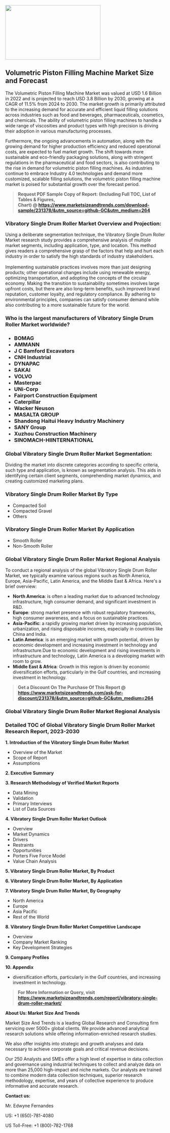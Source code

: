 <p><img class="alignnone size-medium wp-image-20088" src="https://ffe5etoiles.com/wp-content/uploads/2024/12/MST1-300x171.png" alt="" width="300" height="171" /></p><h2>Volumetric Piston Filling Machine Market Size and Forecast</h2><p>The Volumetric Piston Filling Machine Market was valued at USD 1.6 Billion in 2022 and is projected to reach USD 3.8 Billion by 2030, growing at a CAGR of 11.5% from 2024 to 2030. The market growth is primarily attributed to the increasing demand for accurate and efficient liquid filling solutions across industries such as food and beverages, pharmaceuticals, cosmetics, and chemicals. The ability of volumetric piston filling machines to handle a wide range of viscosities and product types with high precision is driving their adoption in various manufacturing processes.</p><p>Furthermore, the ongoing advancements in automation, along with the growing demand for higher production efficiency and reduced operational costs, are expected to fuel market growth. The shift towards more sustainable and eco-friendly packaging solutions, along with stringent regulations in the pharmaceutical and food sectors, is also contributing to the rise in demand for volumetric piston filling machines. As industries continue to embrace Industry 4.0 technologies and demand more customized, scalable filling solutions, the volumetric piston filling machine market is poised for substantial growth over the forecast period.</p></p><blockquote id="" class=""><strong>Request PDF Sample Copy of Report: (Including Full TOC, List of Tables &amp; Figures, Chart)&nbsp;@&nbsp;<strong><a href="https://www.marketsizeandtrends.com/download-sample/231378/&utm_source=github-GC&utm_medium=264" target="_blank">https://www.marketsizeandtrends.com/download-sample/231378/&utm_source=github-GC&utm_medium=264</a></strong></strong></blockquote><h3 id="" class="">Vibratory Single Drum Roller Market&nbsp;Overview and Projection:</h3><p id="" class="">Using a deliberate segmentation technique, the Vibratory Single Drum Roller Market research study provides a comprehensive analysis of multiple market segments, including application, type, and location. This method gives readers a comprehensive grasp of the factors that help and hurt each industry in order to satisfy the high standards of industry stakeholders. <br /> <br />Implementing sustainable practices involves more than just designing products; other operational changes include using renewable energy, optimizing transportation, and adopting the concepts of the circular economy. Making the transition to sustainability sometimes involves large upfront costs, but there are also long-term benefits, such improved brand reputation, customer loyalty, and regulatory compliance. By adhering to environmental principles, companies can satisfy consumer demand while also contributing to a more sustainable future for the world.</p><h3 id="" class="">Who is the largest manufacturers of&nbsp;Vibratory Single Drum Roller Market worldwide?</h3><h3 class=""><p><ul><li>BOMAG </li><li> AMMANN </li><li> J C Bamford Excavators </li><li> CNH Industrial </li><li> DYNAPAC </li><li> SAKAI </li><li> VOLVO </li><li> Masterpac </li><li> UNi-Corp </li><li> Fairport Construction Equipment </li><li> Caterpillar </li><li> Wacker Neuson </li><li> MASALTA GROUP </li><li> Shandong Haitui Heavy Industry Machinery </li><li> SANY Group </li><li> Xuzhou Construction Machinery </li><li> SINOMACH-HIINTERNATIONAL</li></ul></p></h3><h3 id="" class="">Global&nbsp;Vibratory Single Drum Roller Market Segmentation:</h3><p id="" class="">Dividing the market into discrete categories according to specific criteria, such type and application, is known as segmentation analysis. This aids in identifying certain client segments, comprehending market dynamics, and creating customized marketing plans.</p><h3 id="" class="">Vibratory Single Drum Roller Market&nbsp;By Type</h3><p><p><ul><li>Compacted Soil</li><li> Compacted Gravel</li><li> Others</p></li></ul></p></p><h3 id="" class="">Vibratory Single Drum Roller Market&nbsp;By Application</h3><p class=""><p><ul><li>Smooth Roller</li><li> Non-Smooth Roller</li></ul></p></p><h3 id="" class="">Global Vibratory Single Drum Roller Market Regional Analysis</h3><p id="" class="">To conduct a regional analysis of the global Vibratory Single Drum Roller Market, we typically examine various regions such as North America, Europe, Asia-Pacific, Latin America, and the Middle East &amp; Africa. Here's a brief overview:</p><ul><li><strong>North America</strong>: is often a leading market due to advanced technology infrastructure, high consumer demand, and significant investment in R&amp;D.</li><li><strong>Europe</strong>: strong market presence with robust regulatory frameworks, high consumer awareness, and a focus on sustainable practices.</li><li><strong>Asia-Pacific</strong>: a rapidly growing market driven by increasing population, urbanization, and rising disposable incomes, especially in countries like China and India.</li><li><strong>Latin America</strong>: is an emerging market with growth potential, driven by economic development and increasing investment in technology and infrastructure.Due to economic development and rising investments in infrastructure and technology, Latin America is a developing market with room to grow.</li><li><strong>Middle East &amp; Africa</strong>: Growth in this region is driven by economic diversification efforts, particularly in the Gulf countries, and increasing investment in technology.</li></ul><blockquote id="" class=""><strong>Get a Discount On The Purchase Of This Report @ <strong><a href="https://www.marketsizeandtrends.com/ask-for-discount/231378/&utm_source=github-GC&utm_medium=264" target="_blank">https://www.marketsizeandtrends.com/ask-for-discount/231378/&utm_source=github-GC&utm_medium=264</a></strong></strong></blockquote><h3 id="" class="">Global Vibratory Single Drum Roller Market Regional Analysis</h3><h3 id="" class="">Detailed TOC of Global Vibratory Single Drum Roller Market Research Report, 2023-2030</h3><p id="" class=""><strong>1. Introduction of the Vibratory Single Drum Roller Market</strong></p><ul><li>Overview of the Market</li><li>Scope of Report</li><li>Assumptions</li></ul><p id="" class=""><strong>2. Executive Summary</strong></p><p id="" class=""><strong>3. Research Methodology of Verified Market Reports</strong></p><ul><li>Data Mining</li><li>Validation</li><li>Primary Interviews</li><li>List of Data Sources</li></ul><p id="" class=""><strong>4. Vibratory Single Drum Roller Market Outlook</strong></p><ul><li>Overview</li><li>Market Dynamics</li><li>Drivers</li><li>Restraints</li><li>Opportunities</li><li>Porters Five Force Model</li><li>Value Chain Analysis</li></ul><p id="" class=""><strong>5. Vibratory Single Drum Roller Market, By Product</strong></p><p id="" class=""><strong>6. Vibratory Single Drum Roller Market, By Application</strong></p><p id="" class=""><strong>7. Vibratory Single Drum Roller Market, By Geography</strong></p><ul><li>North America</li><li>Europe</li><li>Asia Pacific</li><li>Rest of the World</li></ul><p id="" class=""><strong>8. Vibratory Single Drum Roller Market Competitive Landscape</strong></p><ul><li>Overview</li><li>Company Market Ranking</li><li>Key Development Strategies</li></ul><p id="" class=""><strong>9. Company Profiles</strong></p><p id="" class=""><strong>10. Appendix</strong></p><ul><li>diversification efforts, particularly in the Gulf countries, and increasing investment in technology.</li></ul><blockquote id="" class=""><strong>For More Information or Query, visit <strong><strong><a href="https://www.marketsizeandtrends.com/report/vibratory-single-drum-roller-market/" target="_blank">https://www.marketsizeandtrends.com/report/vibratory-single-drum-roller-market/</a></strong></strong></strong></blockquote><p id="" class=""><strong>About Us: Market Size And Trends</strong></p><p id="" class="">Market Size And Trends is a leading Global Research and Consulting firm servicing over 5000+ global clients. We provide advanced analytical research solutions while offering information-enriched research studies.</p><p id="" class="">We also offer insights into strategic and growth analyses and data necessary to achieve corporate goals and critical revenue decisions.</p><p id="" class="">Our 250 Analysts and SMEs offer a high level of expertise in data collection and governance using industrial techniques to collect and analyze data on more than 25,000 high-impact and niche markets. Our analysts are trained to combine modern data collection techniques, superior research methodology, expertise, and years of collective experience to produce informative and accurate research.</p><p id="" class=""><strong>Contact us:</strong></p><p id="" class="">Mr. Edwyne Fernandes</p><p id="" class="">US: +1 (650)-781-4080</p><p id="" class="">US Toll-Free: +1 (800)-782-1768</p>
